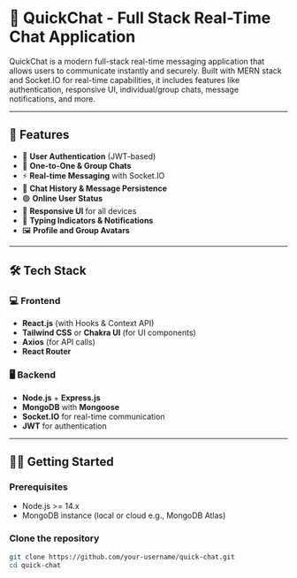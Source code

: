 # 💬 QuickChat - Full Stack Real-Time Chat Application

QuickChat is a modern full-stack real-time messaging application that allows users to communicate instantly and securely. Built with MERN stack and Socket.IO for real-time capabilities, it includes features like authentication, responsive UI, individual/group chats, message notifications, and more.

---

## 🚀 Features

- 🔐 **User Authentication** (JWT-based)
- 💬 **One-to-One & Group Chats**
- ⚡ **Real-time Messaging** with Socket.IO
- 🧾 **Chat History & Message Persistence**
- 🟢 **Online User Status**
- 📱 **Responsive UI** for all devices
- 🔔 **Typing Indicators & Notifications**
- 🖼️ **Profile and Group Avatars**

---

## 🛠️ Tech Stack

### 💻 Frontend
- **React.js** (with Hooks & Context API)
- **Tailwind CSS** or **Chakra UI** (for UI components)
- **Axios** (for API calls)
- **React Router**

### 🖥️ Backend
- **Node.js** + **Express.js**
- **MongoDB** with **Mongoose**
- **Socket.IO** for real-time communication
- **JWT** for authentication

---
## 🧑‍💻 Getting Started

### Prerequisites

- Node.js >= 14.x
- MongoDB instance (local or cloud e.g., MongoDB Atlas)

### Clone the repository

```bash
git clone https://github.com/your-username/quick-chat.git
cd quick-chat
